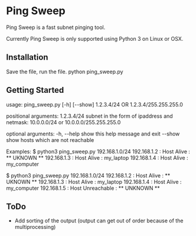 # Ping Sweep

Ping Sweep is a fast subnet pinging tool. 

Currently Ping Sweep is only supported using Python 3 on Linux or OSX.

## Installation
Save the file, run the file.
python ping_sweep.py

## Getting Started
usage: ping_sweep.py [-h] [--show] 1.2.3.4/24  OR 1.2.3.4/255.255.255.0

positional arguments:
  1.2.3.4/24  subnet in the form of ipaddress and netmask: 10.0.0.0/24 or 10.0.0.0/255.255.255.0

optional arguments:
  -h, --help  show this help message and exit
  --show      show hosts which are not reachable

Examples:
$ python3 ping_sweep.py 192.168.1.0/24
192.168.1.2  :  Host Alive  :  ** UKNOWN **
192.168.1.3  :  Host Alive  :  my_laptop
192.168.1.4  :  Host Alive  :  my_computer


$ python3 ping_sweep.py 192.168.1.0/24
192.168.1.2  :  Host Alive  :  ** UKNOWN **
192.168.1.3  :  Host Alive  :  my_laptop
192.168.1.4  :  Host Alive  :  my_computer
192.168.1.5  :  Host Unreachable  :  ** UNKNOWN **


## ToDo
- Add sorting of the output (output can get out of order because of the multiprocessing)
